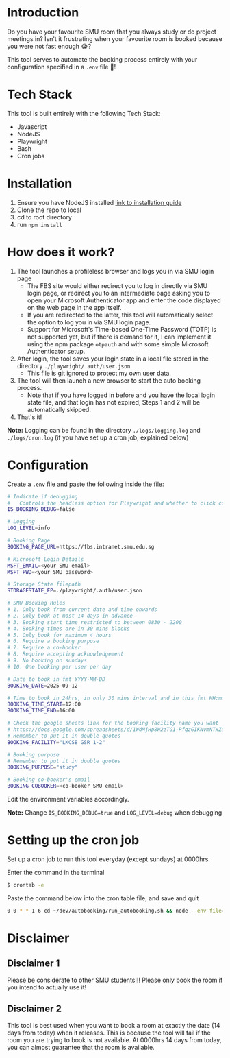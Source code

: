 # Introduction
Do you have your favourite SMU room that you always study or do project meetings in? Isn't it frustrating when your favourite room is booked because you were not fast enough 😭?

This tool serves to automate the booking process entirely with your configuration specified in a `.env` file 🚀!

# Tech Stack
This tool is built entirely with the following Tech Stack:
- Javascript
- NodeJS
- Playwright
- Bash
- Cron jobs

# Installation
1. Ensure you have NodeJS installed [link to installation guide](https://nodejs.org/en/download/)
2. Clone the repo to local
3. cd to root directory
4. run `npm install`

# How does it work?
1. The tool launches a profileless browser and logs you in via SMU login page
    - The FBS site would either redirect you to log in directly via SMU login page, or redirect you to an intermediate page asking you to open your Microsoft Authenticator app and enter the code displayed on the web page in the app itself.
    - If you are redirected to the latter, this tool will automatically select the option to log you in via SMU login page.
    - Support for Microsoft's Time-based One-Time Password (TOTP) is not supported yet, but if there is demand for it, I can implement it using the npm package `otpauth` and with some simple Microsoft Authenticator setup.
2. After login, the tool saves your login state in a local file stored in the directory `./playwright/.auth/user.json`.
    - This file is git ignored to protect my own user data.
3. The tool will then launch a new browser to start the auto booking process.
    - Note that if you have logged in before and you have the local login state file, and that login has not expired, Steps 1 and 2 will be automatically skipped.
4. That's it!

**Note:** Logging can be found in the directory `./logs/logging.log` and `./logs/cron.log` (if you have set up a cron job, explained below)

# Configuration
Create a `.env` file and paste the following inside the file:

```bash
# Indicate if debugging 
#   Controls the headless option for Playwright and whether to click confirm at booking page
IS_BOOKING_DEBUG=false

# Logging
LOG_LEVEL=info

# Booking Page
BOOKING_PAGE_URL=https://fbs.intranet.smu.edu.sg

# Microsoft Login Details
MSFT_EMAIL=<your SMU email>
MSFT_PWD=<your SMU password>

# Storage State filepath
STORAGESTATE_FP=./playwright/.auth/user.json

# SMU Booking Rules
# 1. Only book from current date and time onwards
# 2. Only book at most 14 days in advance
# 3. Booking start time restricted to between 0830 - 2200
# 4. Booking times are in 30 mins blocks
# 5. Only book for maximum 4 hours
# 6. Require a booking purpose
# 7. Require a co-booker
# 8. Require accepting acknowledgement
# 9. No booking on sundays
# 10. One booking per user per day

# Date to book in fmt YYYY-MM-DD
BOOKING_DATE=2025-09-12

# Time to book in 24hrs, in only 30 mins interval and in this fmt HH:mm
BOOKING_TIME_START=12:00
BOOKING_TIME_END=16:00

# Check the google sheets link for the booking facility name you want
# https://docs.google.com/spreadsheets/d/1WdMjHp8W2zTG1-RfqzGIKNvmNTxZaTqfgU8d_Oxxx2I/edit?usp=sharing
# Remember to put it in double quotes
BOOKING_FACILITY="LKCSB GSR 1-2"

# Booking purpose
# Remember to put it in double quotes
BOOKING_PURPOSE="study"

# Booking co-booker's email
BOOKING_COBOOKER=<co-booker SMU email>
```

Edit the environment variables accordingly.

**Note:** Change `IS_BOOKING_DEBUG=true` and `LOG_LEVEL=debug` when debugging

# Setting up the cron job
Set up a cron job to run this tool everyday (except sundays) at 0000hrs.

Enter the command in the terminal
```bash
$ crontab -e
```

Paste the command below into the cron table file, and save and quit
```bash
0 0 * * 1-6 cd ~/dev/autobooking/run_autobooking.sh && node --env-file=.env main.js >> logs/cron.log 2>&1
```

# Disclaimer

## Disclaimer 1
Please be considerate to other SMU students!!! Please only book the room if you intend to actually use it!

## Disclaimer 2
This tool is best used when you want to book a room at exactly the date (14 days from today) when it releases. This is because the tool will fail if the room you are trying to book is not available. At 0000hrs 14 days from today, you can almost guarantee that the room is available. 
